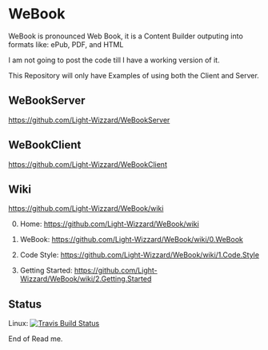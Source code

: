 # WeBook
WeBook is pronounced Web Book, it is a Content Builder outputing into formats like: ePub, PDF, and HTML

I am not going to post the code till I have a working version of it.

This Repository will only have Examples of using both the Client and Server.


## WeBookServer

https://github.com/Light-Wizzard/WeBookServer

## WeBookClient

https://github.com/Light-Wizzard/WeBookClient

## Wiki

https://github.com/Light-Wizzard/WeBook/wiki

0. Home:
https://github.com/Light-Wizzard/WeBook/wiki

0. WeBook: https://github.com/Light-Wizzard/WeBook/wiki/0.WeBook

1. Code Style: https://github.com/Light-Wizzard/WeBook/wiki/1.Code.Style

2. Getting Started: https://github.com/Light-Wizzard/WeBook/wiki/2.Getting.Started


## Status

Linux: [![Travis Build Status](https://travis-ci.org/Light-Wizzard/WeBookServer.svg?branch=master)](https://travis-ci.org/Light-Wizzard/WeBookServer)

End of Read me.
